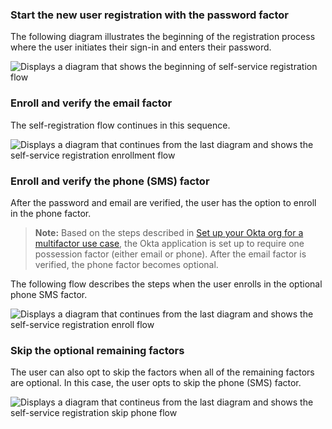 ### Start the new user registration with the password factor

The following diagram illustrates the beginning of the registration process where the user initiates their sign-in and enters their password.

<div class="common-image-format">

![Displays a diagram that shows the beginning of self-service registration flow](/img/oie-embedded-sdk/oie-embedded-sdk-use-case-simple-self-serv-seq-start.png)

</div>

### Enroll and verify the email factor

The self-registration flow continues in this sequence.

<div class="common-image-format">

![Displays a diagram that continues from the last diagram and shows the self-service registration enrollment flow](/img/oie-embedded-sdk/oie-embedded-sdk-use-case-simple-self-serv-seq-enroll-verify.png)

</div>

### Enroll and verify the phone (SMS) factor

After the password and email are verified, the user has the option to
enroll in the phone factor.

> **Note:** Based on the steps described in [Set up your Okta org for a multifactor use case](/docs/guides/oie-embedded-common-org-setup/aspnet/main/#set-up-your-okta-org-for-a-multifactor-use-case), the Okta application is set up to require one possession factor (either email or phone). After the email factor is verified, the phone factor becomes optional.

The following flow describes the steps when the user enrolls in the optional phone SMS factor.

<div class="common-image-format">

![Displays a diagram that continues from the last diagram and shows the self-service registration enroll flow](/img/oie-embedded-sdk/oie-embedded-sdk-use-case-simple-self-serv-seq-phone.png)

</div>

### Skip the optional remaining factors

The user can also opt to skip the factors when all of the remaining
factors are optional. In this case, the user opts to skip the phone
(SMS) factor.

<div class="common-image-format">

![Displays a diagram that contineus from the last diagram and shows the self-service registration skip phone flow](/img/oie-embedded-sdk/oie-embedded-sdk-use-case-simple-self-serv-seq-skip-phone.png)

</div>
